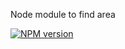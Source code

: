 Node module to find area

  [![NPM version][npm-image]][npm-url]

[npm-image]: https://img.shields.io/npm/v/koa.svg?style=flat
[npm-url]: https://npmjs.org/package/koa
